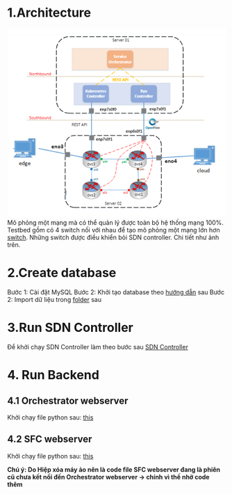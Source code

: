 # 1.Architecture 
![alt text](./archi.png)
Mô phỏng một mạng mà có thể quản lý được toàn bộ hệ thống mạng 100%. 
Testbed gồm có 4 switch nối với nhau để tạo mô phỏng một mạng lớn hơn [switch](./switch/README.md). Những switch được điều khiển bỏi SDN controller. Chi tiết như ảnh trên.

# 2.Create database

Bước 1: Cài đặt MySQL
Bước 2: Khởi tạo database theo [hướng dẫn](./database/README.md) sau
Bước 2: Import dữ liệu trong [folder](./database/) sau

# 3.Run SDN Controller

Để khởi chạy SDN Controller làm theo bước sau [SDN Controller](./SDN/trung/mytest/README.md)

# 4. Run Backend
## 4.1 Orchestrator webserver
Khởi chạy file python sau: [this](./webserver/ryu/mc/webserver.py)
## 4.2 SFC webserver
Khởi chạy file python sau: [this](./webserver/nguyen/run.py)

**Chú ý: Do Hiệp xóa máy ảo nên là code file SFC webserver đang là phiên cũ chưa kết nối đến Orchestrator webserver -> chính vì thế nhờ code thêm**
